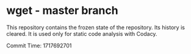 # wget - master branch

This repository contains the frozen state of the repository.
Its history is cleared. It is used only for static code
analysis with Codacy.

Commit Time: 1717692701